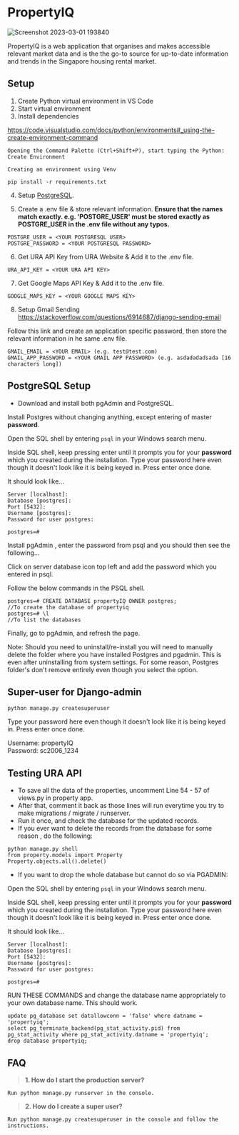 # PropertyIQ
![Screenshot 2023-03-01 193840](https://user-images.githubusercontent.com/95838788/222974513-96d5ad6a-55ca-4d5b-b0d1-1ba060eaee57.png)

PropertyIQ is a web application that organises and makes accessible relevant market data and is the the go-to source for up-to-date information and trends in the Singapore housing rental market.

## Setup

1) Create Python virtual environment in VS Code 
2) Start virtual environment
3) Install dependencies 

https://code.visualstudio.com/docs/python/environments#_using-the-create-environment-command
```
Opening the Command Palette (Ctrl+Shift+P), start typing the Python: Create Environment 

Creating an environment using Venv

pip install -r requirements.txt
```

4) Setup [PostgreSQL](#postgresql-setup).

5) Create a .env file & store relevant information. <strong>Ensure that the names match exactly. e.g. 'POSTGRE_USER' must be stored exactly as POSTGRE_USER in the .env file without any typos. </strong>
```
POSTGRE_USER = <YOUR POSTGRESQL USER>
POSTGRE_PASSWORD = <YOUR POSTGRESQL PASSWORD>
```

6) Get URA API Key from URA Website & Add it to the .env file.
```
URA_API_KEY = <YOUR URA API KEY>
```

7) Get Google Maps API Key & Add it to the .env file.
```
GOOGLE_MAPS_KEY = <YOUR GOOGLE MAPS KEY>
```

8) Setup Gmail Sending
https://stackoverflow.com/questions/6914687/django-sending-email

Follow this link and create an application specific password, then store the relevant information in he same .env file.
```
GMAIL_EMAIL = <YOUR EMAIL> (e.g. test@test.com)
GMAIL_APP_PASSWORD = <YOUR GMAIL APP PASSWORD> (e.g. asdadadadsada [16 characters long])
```

## PostgreSQL Setup

- Download and install both pgAdmin and PostgreSQL.

Install Postgres without changing anything, except entering of master **password**.

Open the SQL shell by entering ```psql``` in your Windows search menu.

Inside SQL shell, keep pressing enter until it prompts you for your **password** which you created during the installation. Type your password here even though it doesn't look like it is being keyed in. Press enter once done.

It should look like...
```
Server [localhost]:
Database [postgres]:
Port [5432]:
Username [postgres]:
Password for user postgres:

postgres=# 
```

Install pgAdmin , enter the password from psql and you should then see the following...

Click on server database icon top left and add the password which you entered in psql.

Follow the below commands in the PSQL shell.
```
postgres=# CREATE DATABASE propertyIQ OWNER postgres;
//To create the database of propertyiq
postgres=# \l 
//To list the databases 
```
Finally, go to pgAdmin, and refresh the page.

Note: Should you need to uninstall/re-install you will need to manually delete the folder where you have installed Postgres and pgadmin. This is even after uninstalling from system settings. For some reason, Postgres folder's don't remove entirely even though you select the option.

## Super-user for Django-admin
```python manage.py createsuperuser```

Type your password here even though it doesn't look like it is being keyed in. Press enter once done.

Username: propertyIQ    
Password: sc2006_1234

## Testing URA API 
- To save all the data of the properties, uncomment Line 54 - 57 of views.py in property app. 
- After that, comment it back as those lines will run everytime you try to make migrations / migrate / runserver.
- Run it once, and check the database for the updated records.
- If you ever want to delete the records from the database for some reason , do the following:

```
python manage.py shell
from property.models import Property
Property.objects.all().delete()
```

- If you want to drop the whole database but cannot do so via PGADMIN:

Open the SQL shell by entering ```psql``` in your Windows search menu.

Inside SQL shell, keep pressing enter until it prompts you for your **password** which you created during the installation. Type your password here even though it doesn't look like it is being keyed in. Press enter once done.

It should look like...
```
Server [localhost]:
Database [postgres]:
Port [5432]:
Username [postgres]:
Password for user postgres:

postgres=# 
```

RUN THESE COMMANDS and change the database name appropriately to your own database name. This should work.
```
update pg_database set datallowconn = 'false' where datname = 'propertyiq';
select pg_terminate_backend(pg_stat_activity.pid) from pg_stat_activity where pg_stat_activity.datname = 'propertyiq';
drop database propertyiq;
```

## FAQ
> <strong>1. How do I start the production server?</strong>
```
Run python manage.py runserver in the console.
```

> <strong>2. How do I create a super user?</strong>
```
Run python manage.py createsuperuser in the console and follow the instructions.
```